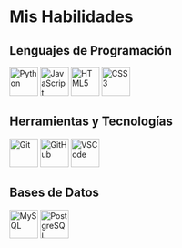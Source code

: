 # Mis Habilidades

## Lenguajes de Programación

<img src="icons/python.svg" alt="Python" width="50" height="50"/>
<img src="icons/javascript.svg" alt="JavaScript" width="50" height="50"/>
<img src="icons/html5.svg" alt="HTML5" width="50" height="50"/>
<img src="icons/css3.svg" alt="CSS3" width="50" height="50"/>

## Herramientas y Tecnologías

<img src="icons/git.svg" alt="Git" width="50" height="50"/>
<img src="icons/github.svg" alt="GitHub" width="50" height="50"/>
<img src="icons/vscode.svg" alt="VSCode" width="50" height="50"/>

## Bases de Datos

<img src="icons/mysql.svg" alt="MySQL" width="50" height="50"/>
<img src="icons/postgresql.svg" alt="PostgreSQL" width="50" height="50"/>
